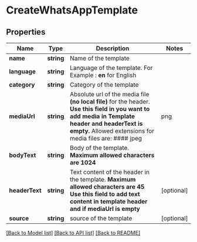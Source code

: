 # CreateWhatsAppTemplate

## Properties
Name | Type | Description | Notes
------------ | ------------- | ------------- | -------------
**name** | **string** | Name of the template | 
**language** | **string** | Language of the template. For Example : **en** for English | 
**category** | **string** | Category of the template | 
**mediaUrl** | **string** | Absolute url of the media file **(no local file)** for the header. **Use this field in you want to add media in Template header and headerText is empty.** Allowed extensions for media files are: #### jpeg | png | mp4 | pdf | [optional] 
**bodyText** | **string** | Body of the template. **Maximum allowed characters are 1024** | 
**headerText** | **string** | Text content of the header in the template.  **Maximum allowed characters are 45** **Use this field to add text content in template header and if mediaUrl is empty** | [optional] 
**source** | **string** | source of the template | [optional] 

[[Back to Model list]](../../README.md#documentation-for-models) [[Back to API list]](../../README.md#documentation-for-api-endpoints) [[Back to README]](../../README.md)


